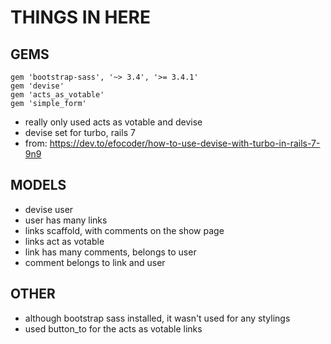 # THINGS IN HERE

## GEMS

```
gem 'bootstrap-sass', '~> 3.4', '>= 3.4.1'
gem 'devise'
gem 'acts_as_votable'
gem 'simple_form'
```
- really only used acts as votable and devise
- devise set for turbo, rails 7
- from: https://dev.to/efocoder/how-to-use-devise-with-turbo-in-rails-7-9n9

## MODELS
- devise user
- user has many links
- links scaffold, with comments on the show page
- links act as votable
- link has many comments, belongs to user
- comment belongs to link and user

## OTHER
- although bootstrap sass installed, it wasn't used for any stylings
- used button_to for the acts as votable links